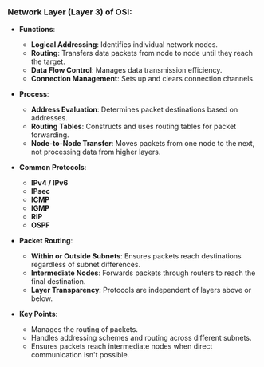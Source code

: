 
### Network Layer (Layer 3) of OSI:

- **Functions**:
  - **Logical Addressing**: Identifies individual network nodes.
  - **Routing**: Transfers data packets from node to node until they reach the target.
  - **Data Flow Control**: Manages data transmission efficiency.
  - **Connection Management**: Sets up and clears connection channels.

- **Process**:
  - **Address Evaluation**: Determines packet destinations based on addresses.
  - **Routing Tables**: Constructs and uses routing tables for packet forwarding.
  - **Node-to-Node Transfer**: Moves packets from one node to the next, not processing data from higher layers.

- **Common Protocols**:
  - **IPv4 / IPv6**
  - **IPsec**
  - **ICMP**
  - **IGMP**
  - **RIP**
  - **OSPF**

- **Packet Routing**:
  - **Within or Outside Subnets**: Ensures packets reach destinations regardless of subnet differences.
  - **Intermediate Nodes**: Forwards packets through routers to reach the final destination.
  - **Layer Transparency**: Protocols are independent of layers above or below.

- **Key Points**:
  - Manages the routing of packets.
  - Handles addressing schemes and routing across different subnets.
  - Ensures packets reach intermediate nodes when direct communication isn't possible.